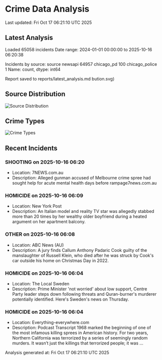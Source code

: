 # Crime Data Analysis
Last updated: Fri Oct 17 06:21:10 UTC 2025

## Latest Analysis

Loaded 65058 incidents
Date range: 2024-01-01 00:00:00 to 2025-10-16 06:20:38

Incidents by source:
source
newsapi           64957
chicago_pd          100
chicago_police        1
Name: count, dtype: int64

Report saved to reports/latest_analysis.md
bution.svg)

## Source Distribution
![Source Distribution](images/source_distribution.svg)

## Crime Types
![Crime Types](images/crime_types.svg)

## Recent Incidents

### SHOOTING on 2025-10-16 06:20
- Location: 7NEWS.com.au
- Description: Alleged gunman accused of Melbourne crime spree had sought help for acute mental health days before rampage7news.com.au


### HOMICIDE on 2025-10-16 06:09
- Location: New York Post
- Description: An Italian model and reality TV star was allegedly stabbed more than 20 times by her wealthy older boyfriend during a heated argument on her apartment balcony.


### OTHER on 2025-10-16 06:08
- Location: ABC News (AU)
- Description: A jury finds Callum Anthony Padaric Cook guilty of the manslaughter of Russell Klein, who died after he was struck by Cook's car outside his home on Christmas Day in 2022.


### HOMICIDE on 2025-10-16 06:04
- Location: The Local Sweden
- Description: Prime Minister 'not worried' about low support, Centre Party leader steps down following threats and Quran-burner's murderer potentially identified. Here's Sweden's news on Thursday.


### HOMICIDE on 2025-10-16 06:04
- Location: Everything-everywhere.com
- Description: Podcast Transcript 1968 marked the beginning of one of the most infamous killing sprees in American history. For two years, Northern California was terrorized by a series of seemingly random murders. It wasn’t just the killings that terrorized people; it was …

Analysis generated at: Fri Oct 17 06:21:10 UTC 2025
